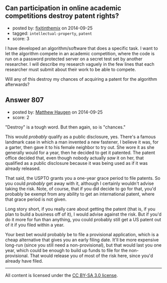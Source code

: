 ## Can participation in online academic competitions destroy patent rights?

- posted by: [fixitinthemix](https://stackexchange.com/users/2301935/fixitinthemix) on 2014-09-25
- tagged: `intellectual-property`, `patent`
- score: 3

I have developed an algorithm/software that does a specific task. I want to let the algorithm compete in an academic competition, where the code is run on a password protected server on a secret test set by another researcher. I will describe my research vaguely in the few lines that each researcher must submit about their work to be able to compete.

Will any of this destroy my chances of acquiring a patent for the algorithm afterwards?


## Answer 807

- posted by: [Matthew Haugen](https://stackexchange.com/users/1325646/matthew-haugen) on 2014-09-25
- score: 2

"Destroy" is a tough word. But then again, so is "chances."

This would *probably* qualify as a public disclosure, yes. There's a famous landmark case in which a man invented a new fastener, I believe it was, for a garter, then gave it to his female neighbor to try out. She wore it as she generally would for a year, then he decided to get it patented. The patent office decided that, even though nobody actually *saw* it on her, that qualified as a public disclosure because it was being used as if it was already released.

That said, the USPTO grants you a one-year grace period to file patents. So you could *probably* get away with it, although I certainly wouldn't advise taking the risk. Note, of course, that if you did decide to go for that, you'd probably be exempt from any ability to get an international patent, where that grace period is not given.

Long story short, if you really care about getting the patent (that is, if you plan to build a business off of it), I would advise against the risk. But if you'd do it more for fun than anything, you could probably still get a US patent out of it if you filed within a year.

Your best bet would probably be to file a provisional application, which is a cheap alternative that gives you an early filing date. It'll be more expensive long-run (since you still need a non-provisional), but that would last you one year, which could be enough to build up funds to file for the non-provisional. That would release you of most of the risk here, since you'd already have filed.



---

All content is licensed under the [CC BY-SA 3.0 license](https://creativecommons.org/licenses/by-sa/3.0/).
